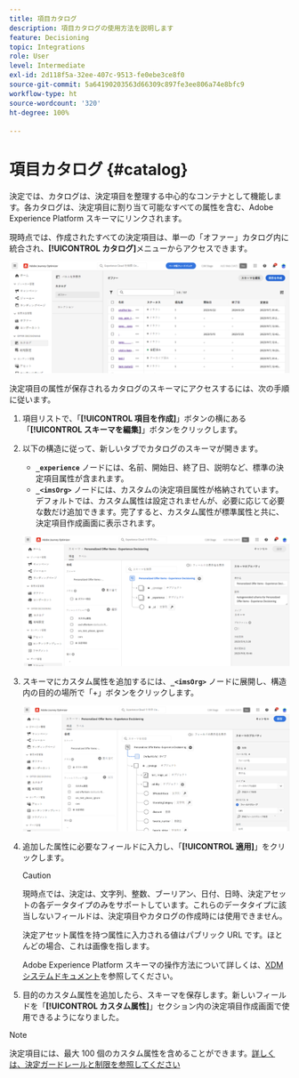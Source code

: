 ```yaml
---
title: 項目カタログ
description: 項目カタログの使用方法を説明します
feature: Decisioning
topic: Integrations
role: User
level: Intermediate
exl-id: 2d118f5a-32ee-407c-9513-fe0ebe3ce8f0
source-git-commit: 5a64190203563d66309c897fe3ee806a74e8bfc9
workflow-type: ht
source-wordcount: '320'
ht-degree: 100%

---
```


# 項目カタログ {#catalog}

決定では、カタログは、決定項目を整理する中心的なコンテナとして機能します。各カタログは、決定項目に割り当て可能なすべての属性を含む、Adobe Experience Platform スキーマにリンクされます。

現時点では、作成されたすべての決定項目は、単一の「オファー」カタログ内に統合され、**[!UICONTROL カタログ]**&#x200B;メニューからアクセスできます。

![](assets/catalogs-list.png)

決定項目の属性が保存されるカタログのスキーマにアクセスするには、次の手順に従います。

1. 項目リストで、「**[!UICONTROL 項目を作成]**」ボタンの横にある「**[!UICONTROL スキーマを編集]**」ボタンをクリックします。

1. 以下の構造に従って、新しいタブでカタログのスキーマが開きます。

   * **`_experience`** ノードには、名前、開始日、終了日、説明など、標準の決定項目属性が含まれます。
   * **`_<imsOrg>`** ノードには、カスタムの決定項目属性が格納されています。デフォルトでは、カスタム属性は設定されませんが、必要に応じて必要な数だけ追加できます。完了すると、カスタム属性が標準属性と共に、決定項目作成画面に表示されます。

   ![](assets/catalogs-schema.png)

1. スキーマにカスタム属性を追加するには、**`_<imsOrg>`** ノードに展開し、構造内の目的の場所で「+」ボタンをクリックします。

   ![](assets/catalogs-add.png)

1. 追加した属性に必要なフィールドに入力し、「**[!UICONTROL 適用]**」をクリックします。

   >[!CAUTION]
   >
   >現時点では、決定は、文字列、整数、ブーリアン、日付、日時、決定アセットの各データタイプのみをサポートしています。これらのデータタイプに該当しないフィールドは、決定項目やカタログの作成時には使用できません。

   決定アセット属性を持つ属性に入力される値はパブリック URL です。ほとんどの場合、これは画像を指します。

   Adobe Experience Platform スキーマの操作方法について詳しくは、[XDM システムドキュメント](https://experienceleague.adobe.com/docs/experience-platform/xdm/ui/overview.html?lang=ja)を参照してください。

1. 目的のカスタム属性を追加したら、スキーマを保存します。新しいフィールドを「**[!UICONTROL カスタム属性]**」セクション内の決定項目作成画面で使用できるようになりました。

>[!NOTE]
>
>決定項目には、最大 100 個のカスタム属性を含めることができます。[詳しくは、決定ガードレールと制限を参照してください](gs-experience-decisioning.md#guardrails)
